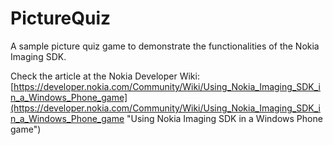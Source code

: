 PictureQuiz
===========

A sample picture quiz game to demonstrate the functionalities of the Nokia Imaging SDK.

Check the article at the Nokia Developer Wiki: [https://developer.nokia.com/Community/Wiki/Using_Nokia_Imaging_SDK_in_a_Windows_Phone_game](https://developer.nokia.com/Community/Wiki/Using_Nokia_Imaging_SDK_in_a_Windows_Phone_game "Using Nokia Imaging SDK in a Windows Phone game") 